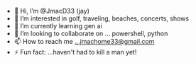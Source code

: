 - 👋 Hi, I’m @JmacD33 (jay)
- 👀 I’m interested in golf, traveling, beaches, concerts, shows
- 🌱 I’m currently learning gen ai
- 💞️ I’m looking to collaborate on ... powershell, python
- 📫 How to reach me ...jmachome33@gmail.com
- ⚡ Fun fact: ...haven't had to kill a man yet!

<!---
JmacD33/JmacD33 is a ✨ special ✨ repository because its `README.md` (this file) appears on your GitHub profile.
You can click the Preview link to take a look at your changes.
--->

